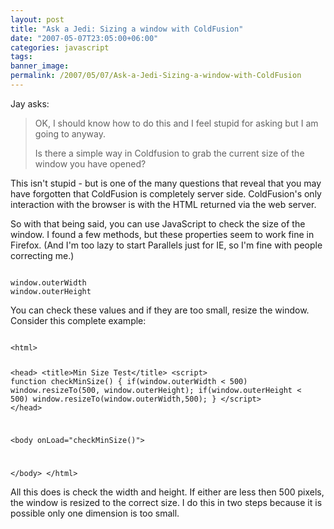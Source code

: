 ```yaml
---
layout: post
title: "Ask a Jedi: Sizing a window with ColdFusion"
date: "2007-05-07T23:05:00+06:00"
categories: javascript 
tags: 
banner_image: 
permalink: /2007/05/07/Ask-a-Jedi-Sizing-a-window-with-ColdFusion
---
```


Jay asks:

<blockquote>
OK, I should know how to do this and I feel stupid for asking but I am going to anyway.

Is there a simple way in Coldfusion to grab the current
size of the window you have opened?
</blockquote>

This isn't stupid - but is one of the many questions that reveal that you may have forgotten that ColdFusion is completely server side. ColdFusion's only interaction with the browser is with the HTML returned via the web server. 

So with that being said, you can use JavaScript to check the size of the window. I found a few methods, but these properties seem to work fine in Firefox. (And I'm too lazy to start Parallels just for IE, so I'm fine with people correcting me.)

<code>
window.outerWidth
window.outerHeight
</code>

You can check these values and if they are too small, resize the window. Consider this complete example:

<code>
&lt;html&gt;

&lt;head&gt;
&lt;title&gt;Min Size Test&lt;/title&gt;
&lt;script&gt;
function checkMinSize() {
	if(window.outerWidth &lt; 500) window.resizeTo(500, window.outerHeight);
	if(window.outerHeight &lt; 500) window.resizeTo(window.outerWidth,500);
}
&lt;/script&gt;
&lt;/head&gt;

&lt;body onLoad="checkMinSize()"&gt;

&lt;/body&gt;
&lt;/html&gt;
</code>

All this does is check the width and height. If either are less then 500 pixels, the window is resized to the correct size. I do this in two steps because it is possible only one dimension is too small.